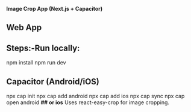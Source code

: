 **Image Crop App (Next.js + Capacitor)**


## Web App

## Steps:-Run locally:

npm install
npm run dev

## Capacitor (Android/iOS)
npx cap init
npx cap add android
npx cap add ios
npx cap sync
npx cap open android    **## or ios**
Uses react-easy-crop for image cropping.
